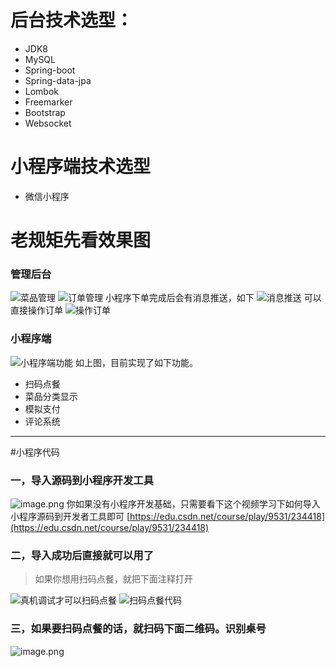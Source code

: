 # 后台技术选型：
- JDK8
- MySQL
- Spring-boot
- Spring-data-jpa
- Lombok
- Freemarker
- Bootstrap
- Websocket

# 小程序端技术选型
- 微信小程序

# 老规矩先看效果图
### 管理后台
![菜品管理](https://upload-images.jianshu.io/upload_images/6273713-928017278f465cbd.png?imageMogr2/auto-orient/strip%7CimageView2/2/w/1240)
![订单管理](https://upload-images.jianshu.io/upload_images/6273713-4edede33faa7ea72.png?imageMogr2/auto-orient/strip%7CimageView2/2/w/1240)
小程序下单完成后会有消息推送，如下
![消息推送](https://upload-images.jianshu.io/upload_images/6273713-2391a83091740991.png?imageMogr2/auto-orient/strip%7CimageView2/2/w/1240)
可以直接操作订单
![操作订单](https://upload-images.jianshu.io/upload_images/6273713-5b25bd1e569113e3.png?imageMogr2/auto-orient/strip%7CimageView2/2/w/1240)

### 小程序端
![小程序端功能](https://upload-images.jianshu.io/upload_images/6273713-8d6c2b81701d32cd.png?imageMogr2/auto-orient/strip%7CimageView2/2/w/1240)
如上图，目前实现了如下功能。
- 扫码点餐
- 菜品分类显示
- 模拟支付
- 评论系统

---
#小程序代码
### 一，导入源码到小程序开发工具
![image.png](https://upload-images.jianshu.io/upload_images/6273713-78a2e556b1a65726.png?imageMogr2/auto-orient/strip%7CimageView2/2/w/1240)
你如果没有小程序开发基础，只需要看下这个视频学习下如何导入小程序源码到开发者工具即可
[https://edu.csdn.net/course/play/9531/234418](https://edu.csdn.net/course/play/9531/234418)

### 二，导入成功后直接就可以用了
> 如果你想用扫码点餐，就把下面注释打开

![真机调试才可以扫码点餐](https://upload-images.jianshu.io/upload_images/6273713-5e4b91caa68e0148.png?imageMogr2/auto-orient/strip%7CimageView2/2/w/1240)
![扫码点餐代码](https://upload-images.jianshu.io/upload_images/6273713-2637e6bd904eec0b.png?imageMogr2/auto-orient/strip%7CimageView2/2/w/1240)

### 三，如果要扫码点餐的话，就扫码下面二维码。识别桌号
![image.png](https://upload-images.jianshu.io/upload_images/6273713-d213da9873e4cebd.png?imageMogr2/auto-orient/strip%7CimageView2/2/w/1240)









